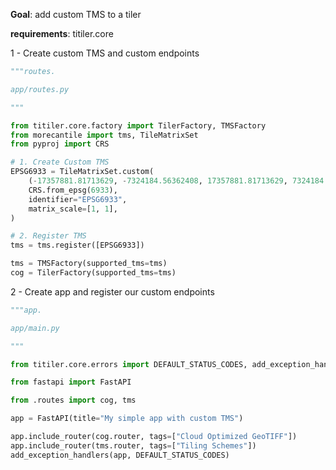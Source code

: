 
**Goal**: add custom TMS to a tiler

**requirements**: titiler.core

1 - Create custom TMS and custom endpoints

```python
"""routes.

app/routes.py

"""

from titiler.core.factory import TilerFactory, TMSFactory
from morecantile import tms, TileMatrixSet
from pyproj import CRS

# 1. Create Custom TMS
EPSG6933 = TileMatrixSet.custom(
    (-17357881.81713629, -7324184.56362408, 17357881.81713629, 7324184.56362408),
    CRS.from_epsg(6933),
    identifier="EPSG6933",
    matrix_scale=[1, 1],
)

# 2. Register TMS
tms = tms.register([EPSG6933])

tms = TMSFactory(supported_tms=tms)
cog = TilerFactory(supported_tms=tms)
```

2 - Create app and register our custom endpoints

```python
"""app.

app/main.py

"""

from titiler.core.errors import DEFAULT_STATUS_CODES, add_exception_handlers

from fastapi import FastAPI

from .routes import cog, tms

app = FastAPI(title="My simple app with custom TMS")

app.include_router(cog.router, tags=["Cloud Optimized GeoTIFF"])
app.include_router(tms.router, tags=["Tiling Schemes"])
add_exception_handlers(app, DEFAULT_STATUS_CODES)
```
